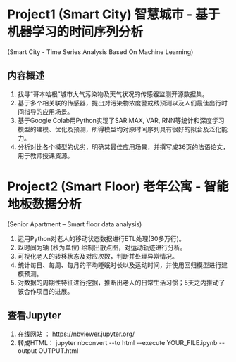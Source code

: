 # Project1 (Smart City)  智慧城市 - 基于机器学习的时间序列分析
(Smart City - Time Series Analysis Based On Machine Learning)

## 内容概述
1. 找寻“哥本哈根”城市大气污染物及天气状况的传感器监测开源数据集。
2. 基于多个相关联的传感器，提出对污染物浓度警戒线预测以及人们最佳出行时间指导的应用场景。
3. 基于Google Colab用Python实现了SARIMAX, VAR, RNN等统计和深度学习模型的建模、优化及预测，所得模型均对原时间序列具有很好的拟合及泛化能力。
4. 分析对比各个模型的优劣，明确其最佳应用场景，并撰写成36页的法语论文，用于教师授课资源。

# Project2 (Smart Floor) 老年公寓 - 智能地板数据分析
(Senior Apartment – Smart floor data analysis)
1. 运用Python对老人的移动状态数据进行ETL处理(30多万行)。
2. 以时间为轴 (秒为单位) 绘制出散点图，对运动轨迹进行分析。
3. 可视化老人的转移状态及对应次数，判断并处理异常情况。
4. 统计每日、每周、每月的平均睡眠时长以及运动时间，并使用回归模型进行建模预测。
4. 对数据的周期性特征进行挖掘，推断出老人的日常生活习惯；5天之内推动了该合作项目的进展。

## 查看Jupyter
1. 在线网站 ： https://nbviewer.jupyter.org/
2. 转成HTML： jupyter nbconvert --to html --execute YOUR_FILE.ipynb --output OUTPUT.html

